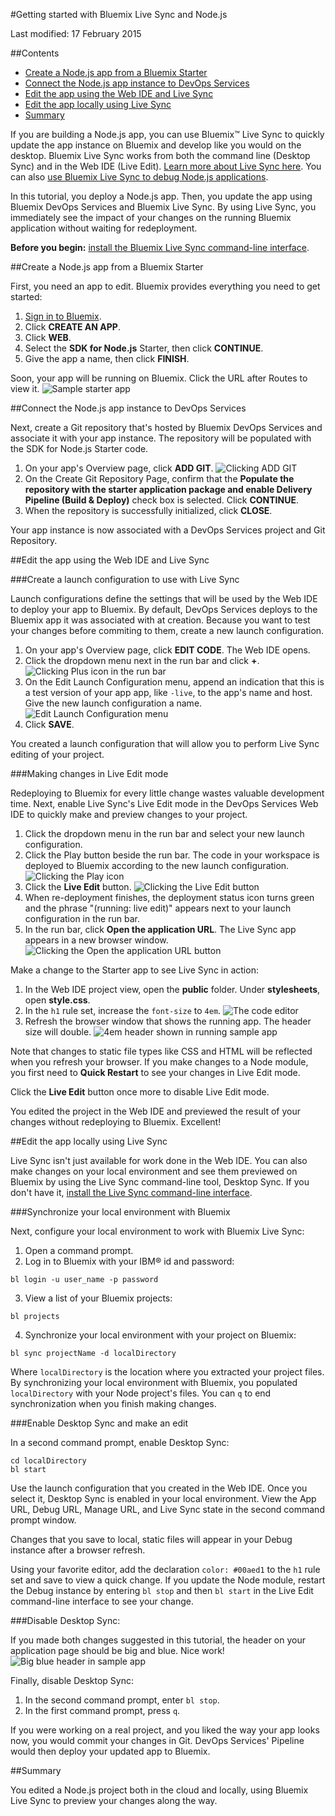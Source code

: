 #Getting started with Bluemix Live Sync and Node.js

Last modified: 17 February 2015

##Contents
* [Create a Node.js app from a Bluemix Starter](#create)
* [Connect the Node.js app instance to DevOps Services](#connect)
* [Edit the app using the Web IDE and Live Sync](#edit_ide)
* [Edit the app locally using Live Sync](#edit_local)
* [Summary](#summary)

If you are building a Node.js app, you can use Bluemix™ Live Sync to quickly update the app instance on Bluemix and develop like you would on the desktop. Bluemix Live Sync works from both the command line (Desktop Sync) and in the Web IDE (Live Edit). [Learn more about Live Sync here][4]. You can also [use Bluemix Live Sync to debug Node.js applications][2].

In this tutorial, you deploy a Node.js app. Then, you update the app using Bluemix DevOps Services and Bluemix Live Sync. By using Live Sync, you immediately see the impact of your changes on the running Bluemix application without waiting for redeployment.

**Before you begin:** [install the Bluemix Live Sync command-line interface][1].

<a name='create'></a>
##Create a Node.js app from a Bluemix Starter

First, you need an app to edit. Bluemix provides everything you need to get started:

1. [Sign in to Bluemix][3].
2. Click **CREATE AN APP**.
3. Click **WEB**.
4. Select the **SDK for Node.js** Starter, then click **CONTINUE**.
5. Give the app a name, then click **FINISH**.

Soon, your app will be running on Bluemix. Click the URL after Routes to view it.
![Sample starter app][14]

<a name='connect'></a>
##Connect the Node.js app instance to DevOps Services

Next, create a Git repository that's hosted by Bluemix DevOps Services and associate it with your app instance. The repository will be populated with the SDK for Node.js Starter code.

1. On your app's Overview page, click **ADD GIT**.
![Clicking ADD GIT][6]
2. On the Create Git Repository Page, confirm that the **Populate the repository with the starter application package and enable Delivery Pipeline (Build & Deploy)** check box is selected. Click **CONTINUE**.
3. When the repository is successfully initialized, click **CLOSE**. 

Your app instance is now associated with a DevOps Services project and Git Repository.

<a name='edit_ide'></a>
##Edit the app using the Web IDE and Live Sync

<a name='edit_ide_create'></a>
###Create a launch configuration to use with Live Sync

Launch configurations define the settings that will be used by the Web IDE to deploy your app to Bluemix. By default, DevOps Services deploys to the Bluemix app it was associated with at creation. Because you want to test your changes before commiting to them, create a new launch configuration.

1. On your app's Overview page, click **EDIT CODE**. The Web IDE opens. 
2. Click the dropdown menu next in the run bar and click **+**. 
![Clicking Plus icon in the run bar][7]
3. On the Edit Launch Configuration menu, append an indication that this is a test version of your app app, like `-live`, to the app's name and host. Give the new launch configuration a name.
![Edit Launch Configuration menu][8]
4. Click **SAVE**. 

You created a launch configuration that will allow you to perform Live Sync editing of your project.

<a name='edit_ide_live'></a>
###Making changes in Live Edit mode

Redeploying to Bluemix for every little change wastes valuable development time. Next, enable Live Sync's Live Edit mode in the DevOps Services Web IDE to quickly make and preview changes to your project.

1. Click the dropdown menu in the run bar and select your new launch configuration. 
2. Click the Play button beside the run bar. The code in your workspace is deployed to Bluemix according to the new launch configuration.
![Clicking the Play icon][15]
2. Click the **Live Edit** button. 
![Clicking the Live Edit button][9]
3. When re-deployment finishes, the deployment status icon turns green and the phrase "(running: live edit)" appears next to your launch configuration in the run bar.
4. In the run bar, click **Open the application URL**. The Live Sync app appears in a new browser window.
![Clicking the Open the application URL button][10]

Make a change to the Starter app to see Live Sync in action:

1. In the Web IDE project view, open the **public** folder. Under **stylesheets**, open **style.css**.
2. In the `h1` rule set, increase the `font-size` to `4em`.
![The code editor][11]
3. Refresh the browser window that shows the running app. The header size will double.
![4em header shown in running sample app][12]

Note that changes to static file types like CSS and HTML will be reflected when you refresh your browser. If you make changes to a Node module, you first need to **Quick Restart** to see your changes in Live Edit mode.

Click the **Live Edit** button once more to disable Live Edit mode.

You edited the project in the Web IDE and previewed the result of your changes without redeploying to Bluemix. Excellent!

<a name='edit_local'></a>
##Edit the app locally using Live Sync

Live Sync isn't just available for work done in the Web IDE. You can also make changes on your local environment and see them previewed on Bluemix by using the Live Sync command-line tool, Desktop Sync. If you don't have it, [install the Live Sync command-line interface][1].

<a name='edit_local_download'></a>
###Synchronize your local environment with Bluemix

Next, configure your local environment to work with Bluemix Live Sync:

1. Open a command prompt.
2. Log in to Bluemix with your IBM® id and password:
```
bl login -u user_name -p password
```
3. View a list of your Bluemix projects: 
```
bl projects
```
4. Synchronize your local environment with your project on Bluemix:
```
bl sync projectName -d localDirectory
```
Where `localDirectory` is the location where you extracted your project files. By synchronizing your local environment with Bluemix, you populated `localDirectory` with your Node project's files. You can `q` to end synchronization when you finish making changes.

###Enable Desktop Sync and make an edit

In a second command prompt, enable Desktop Sync:
```
cd localDirectory
bl start
```
Use the launch configuration that you created in the Web IDE. Once you select it, Desktop Sync is enabled in your local environment. View the App URL, Debug URL, Manage URL, and Live Sync state in the second command prompt window.

Changes that you save to local, static files will appear in your Debug instance after a browser refresh. 

Using your favorite editor, add the declaration `color: #00aed1` to the `h1` rule set and save to view a quick change. If you update the Node module, restart the Debug instance by entering `bl stop` and then `bl start` in the Live Edit command-line interface to see your change.

###Disable Desktop Sync:

If you made both changes suggested in this tutorial, the header on your application page should be big and blue. Nice work!
![Big blue header in sample app][13]

Finally, disable Desktop Sync:
1. In the second command prompt, enter `bl stop`.
2. In the first command prompt, press `q`.

If you were working on a real project, and you liked the way your app looks now, you would commit your changes in Git. DevOps Services' Pipeline would then deploy your updated app to Bluemix.

<a name='summary'></a>
##Summary

You edited a Node.js project both in the cloud and locally, using Bluemix Live Sync to preview your changes along the way. 

[1]: https://jazz.net/pub/bluemixlive/blive_setup.msi 
[2]: https://www.ng.bluemix.net/docs/#manageapps/bluemixlive.html#bluemixlivedebugger
[3]: https://console.ng.bluemix.net/
[4]: https://www.ng.bluemix.net/docs/#manageapps/bluemixlive.html
[5]: /tutorials/livesync/images/default_h1.png
[6]: /tutorials/livesync/images/add_git.png
[7]: /tutorials/livesync/images/run_plus.png
[8]: /tutorials/livesync/images/edit_lc.png
[9]: /tutorials/livesync/images/click_live_edit.png
[10]: /tutorials/livesync/images/click_open_url.png
[11]: /tutorials/livesync/images/editor.png
[12]: /tutorials/livesync/images/4em_h1.png
[13]: /tutorials/livesync/images/big_blue_h1.png
[14]: /tutorials/livesync/images/default_h1.png
[15]: /tutorials/livesync/images/click_play.png